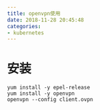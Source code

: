 ```yaml
---
title: openvpn使用
date: 2018-11-28 20:45:48
categories: 
- kubernetes
---
```


# 安装

<!--more-->

```
yum install -y epel-release
yum install -y openvpn
openvpn --config client.ovpn
```

